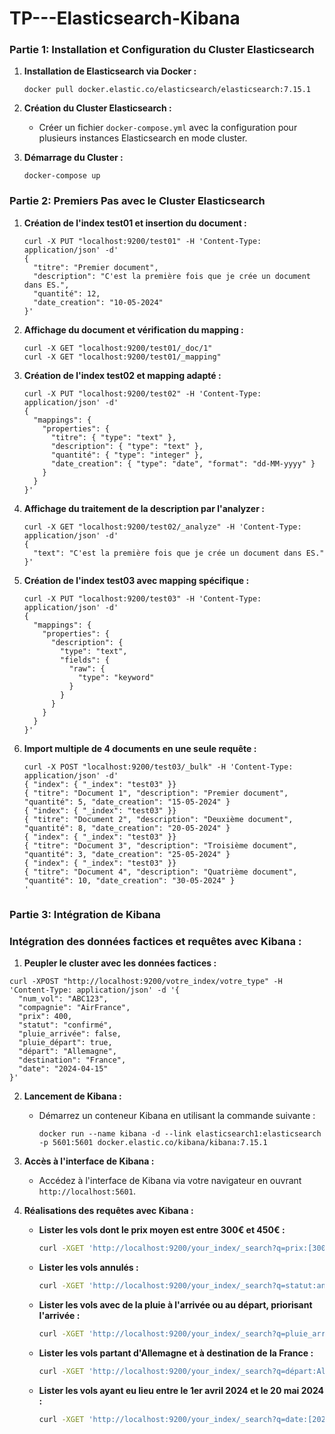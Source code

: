 # TP---Elasticsearch-Kibana

### Partie 1: Installation et Configuration du Cluster Elasticsearch

1. **Installation de Elasticsearch via Docker :**
   ```
   docker pull docker.elastic.co/elasticsearch/elasticsearch:7.15.1
   ```

2. **Création du Cluster Elasticsearch :**
    - Créer un fichier `docker-compose.yml` avec la configuration pour plusieurs instances Elasticsearch en mode
      cluster.

3. **Démarrage du Cluster :**
   ```
   docker-compose up
   ```

### Partie 2: Premiers Pas avec le Cluster Elasticsearch

1. **Création de l'index test01 et insertion du document :**
   ```
   curl -X PUT "localhost:9200/test01" -H 'Content-Type: application/json' -d'
   {
     "titre": "Premier document",
     "description": "C'est la première fois que je crée un document dans ES.",
     "quantité": 12,
     "date_creation": "10-05-2024"
   }'
   ```

2. **Affichage du document et vérification du mapping :**
   ```
   curl -X GET "localhost:9200/test01/_doc/1"
   curl -X GET "localhost:9200/test01/_mapping"
   ```

3. **Création de l'index test02 et mapping adapté :**
   ```
   curl -X PUT "localhost:9200/test02" -H 'Content-Type: application/json' -d'
   {
     "mappings": {
       "properties": {
         "titre": { "type": "text" },
         "description": { "type": "text" },
         "quantité": { "type": "integer" },
         "date_creation": { "type": "date", "format": "dd-MM-yyyy" }
       }
     }
   }'
   ```

4. **Affichage du traitement de la description par l'analyzer :**
   ```
   curl -X GET "localhost:9200/test02/_analyze" -H 'Content-Type: application/json' -d'
   {
     "text": "C'est la première fois que je crée un document dans ES."
   }'
   ```

5. **Création de l'index test03 avec mapping spécifique :**
   ```
   curl -X PUT "localhost:9200/test03" -H 'Content-Type: application/json' -d'
   {
     "mappings": {
       "properties": {
         "description": {
           "type": "text",
           "fields": {
             "raw": {
               "type": "keyword"
             }
           }
         }
       }
     }
   }'
   ```

6. **Import multiple de 4 documents en une seule requête :**
   ```
   curl -X POST "localhost:9200/test03/_bulk" -H 'Content-Type: application/json' -d'
   { "index": { "_index": "test03" }}
   { "titre": "Document 1", "description": "Premier document", "quantité": 5, "date_creation": "15-05-2024" }
   { "index": { "_index": "test03" }}
   { "titre": "Document 2", "description": "Deuxième document", "quantité": 8, "date_creation": "20-05-2024" }
   { "index": { "_index": "test03" }}
   { "titre": "Document 3", "description": "Troisième document", "quantité": 3, "date_creation": "25-05-2024" }
   { "index": { "_index": "test03" }}
   { "titre": "Document 4", "description": "Quatrième document", "quantité": 10, "date_creation": "30-05-2024" }
   ' 
   ```

### Partie 3: Intégration de Kibana

### Intégration des données factices et requêtes avec Kibana :

1. **Peupler le cluster avec les données factices :**

```
curl -XPOST "http://localhost:9200/votre_index/votre_type" -H 'Content-Type: application/json' -d '{
  "num_vol": "ABC123",
  "compagnie": "AirFrance",
  "prix": 400,
  "statut": "confirmé",
  "pluie_arrivée": false,
  "pluie_départ": true,
  "départ": "Allemagne",
  "destination": "France",
  "date": "2024-04-15"
}'
```

2. **Lancement de Kibana :**
    - Démarrez un conteneur Kibana en utilisant la commande suivante :
      ```
      docker run --name kibana -d --link elasticsearch1:elasticsearch -p 5601:5601 docker.elastic.co/kibana/kibana:7.15.1
      ```

3. **Accès à l'interface de Kibana :**
    - Accédez à l'interface de Kibana via votre navigateur en ouvrant `http://localhost:5601`.

4. **Réalisations des requêtes avec Kibana :**

   - **Lister les vols dont le prix moyen est entre 300€ et 450€ :**
      ```bash
      curl -XGET 'http://localhost:9200/your_index/_search?q=prix:[300 TO 450]'
      ```

   - **Lister les vols annulés :**
      ```bash
      curl -XGET 'http://localhost:9200/your_index/_search?q=statut:annulé'
      ```

   - **Lister les vols avec de la pluie à l'arrivée ou au départ, priorisant l'arrivée :**
      ```bash
      curl -XGET 'http://localhost:9200/your_index/_search?q=pluie_arrivée:true OR pluie_départ:true&sort=pluie_arrivée:desc'
      ```

   - **Lister les vols partant d'Allemagne et à destination de la France :**
      ```bash
      curl -XGET 'http://localhost:9200/your_index/_search?q=départ:Allemagne AND destination:France'
      ```

   - **Lister les vols ayant eu lieu entre le 1er avril 2024 et le 20 mai 2024 :**
      ```bash
      curl -XGET 'http://localhost:9200/your_index/_search?q=date:[2024-04-01 TO 2024-05-20]'
      ```

